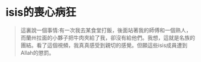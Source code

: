 # isis的喪心病狂
>這裏說一個事情:有一次我去某食堂打飯，後面站著我的師傅和一個熟人，而蘭州拉面的小夥子把牛肉夾給了我，卻沒有給他們。我想，這就是名族的團結。看了這個視頻，我真真感受到親切的感覺。但願這些isis成員遭到Allah的懲罰。
 
